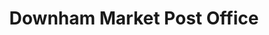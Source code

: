 ---
title: "Downham Market Post Office"
url: /downham-market/downham-market-post-office/
shop: newsagent
---